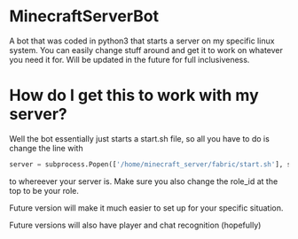 # MinecraftServerBot
A bot that was coded in python3 that starts a server on my specific linux system. You can easily change stuff around and get it to work on whatever you need it for. Will be updated in the future for full inclusiveness.

# How do I get this to work with my server? 
Well the bot essentially just starts a start.sh file, so all you have to do is change the line with 
```python
server = subprocess.Popen(['/home/minecraft_server/fabric/start.sh'], stdout=subprocess.PIPE)
```

to whereever your server is. Make sure you also change the role_id at the top to be your role. 

Future version will make it much easier to set up for your specific situation.

Future versions will also have player and chat recognition (hopefully)
